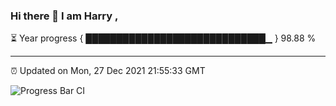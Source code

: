 ### Hi there 👋 I am Harry , 

⏳ Year progress { █████████████████████████████▁ } 98.88 %

---

⏰ Updated on Mon, 27 Dec 2021 21:55:33 GMT

![Progress Bar CI](https://github.com/duykhang68/duykhang68/workflows/Progress%20Bar%20CI/badge.svg)
